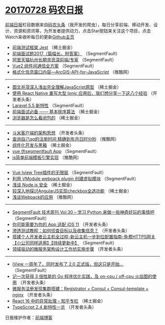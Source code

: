# [20170728 码农日报](http://hao.caibaojian.com/date/2017/07/28)

[前端日报](http://caibaojian.com/c/news)栏目数据来自[码农头条](http://hao.caibaojian.com/)（我开发的爬虫），每日分享前端、移动开发、设计、资源和资讯等，为开发者提供动力，点击Star按钮来关注这个项目，点击Watch来收听每日的更新[Github主页](https://github.com/kujian/frontendDaily)
* [前端测试框架 Jest](http://hao.caibaojian.com/45842.html) （稀土掘金）
* [前端面试题2017（篇幅长，附答案）](http://hao.caibaojian.com/45762.html) （SegmentFault）
* [阿里天猫杭州长期求资深前端/专家](http://hao.caibaojian.com/45772.html) （SegmentFault）
* [Vue2 组件间通信全方案](http://hao.caibaojian.com/45774.html) （SegmentFault）
* [格式化信息窗口内容—ArcGIS-API-for-JavaScript](http://hao.caibaojian.com/45822.html) （推酷网）

***
* [图文并茂深入浅出完全理解JavaScript原型](http://hao.caibaojian.com/45841.html) （稀土掘金）
* [使用 React Native 重写大型 Ionic 应用后，我们想分享一下这八个经验](http://hao.caibaojian.com/45873.html) （开发者头条）
* [Laravel 5.5 新特性](http://hao.caibaojian.com/45775.html) （SegmentFault）
* [前端面试必备 —— 基本排序算法](http://hao.caibaojian.com/45832.html) （稀土掘金）
* [浏览器是怎么看闭包的](http://hao.caibaojian.com/45833.html) （稀土掘金）

***
* [斗米客户端的架构思想](http://hao.caibaojian.com/45855.html) （开发者头条）
* [查询自己qq的注册时间 精确到年月日时分秒](http://hao.caibaojian.com/45820.html) （推酷网）
* [组件化开发与黑箱](http://hao.caibaojian.com/45840.html) （稀土掘金）
* [vue 仿segmentfault App](http://hao.caibaojian.com/45770.html) （SegmentFault）
* [js简单前端模板引擎实现](http://hao.caibaojian.com/45825.html) （推酷网）

***
* [Vue Iview Tree插件的无限层](http://hao.caibaojian.com/45776.html) （SegmentFault）
* [利用 VModule webpack plugin 创建虚拟模块](http://hao.caibaojian.com/45777.html) （SegmentFault）
* [浅谈 Node.js 安全](http://hao.caibaojian.com/45834.html) （稀土掘金）
* [较深入地探讨AngularJS实现checkbox全选功能](http://hao.caibaojian.com/45839.html) （稀土掘金）
* [浅谈Webpack的应用](http://hao.caibaojian.com/45821.html) （推酷网）

***
* [SegmentFault 技术周刊 Vol.30 &#8211; 学习 Python 来做一些神奇好玩的事情吧](http://hao.caibaojian.com/45761.html) （SegmentFault）
* [你可能需要为你的 App 适配 iOS 11](http://hao.caibaojian.com/45859.html) （开发者头条）
* [渗透测试教程：如何侦查目标以及收集信息？](http://hao.caibaojian.com/45871.html) （开发者头条）
* [搭建个人开发者云主机全过程-新云主机一步到位配置指南-免费HTTPS网关【小公司同样适用】【持续更新中】](http://hao.caibaojian.com/45773.html) （SegmentFault）
* [领域驱动的微服务架构设计工作坊实施步骤](http://hao.caibaojian.com/45860.html) （开发者头条）

***
* [iView 一周年了，同时发布了 2.0 正式版，但这只是开始&#8230;](http://hao.caibaojian.com/45763.html) （SegmentFault）
* [记一次获得 3 倍性能的 Go 程序优化实践，及 on-cpu / off-cpu 火焰图的使用](http://hao.caibaojian.com/45850.html) （开发者头条）
* [微服务注册发现集群搭建：Registrator + Consul + Consul-template + nginx](http://hao.caibaojian.com/45851.html) （开发者头条）
* [React 16 中的异常处理 &#8211; 知乎专栏](http://hao.caibaojian.com/45831.html) （稀土掘金）
* [TypeScript 2.4 新特性一览](http://hao.caibaojian.com/45864.html) （开发者头条）

日报维护作者：[前端博客](http://caibaojian.com/) 